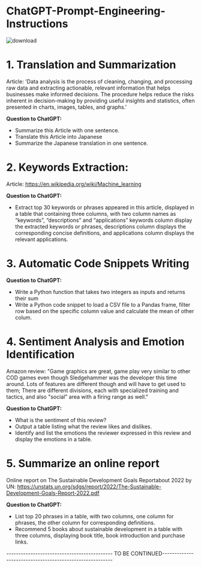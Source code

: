 # ChatGPT-Prompt-Engineering-Instructions

![download](https://github.com/lethuyngocan/ChatGPT-Prompt-Engineering-Instructions/assets/94544459/12d7ab0c-b9ce-4929-bb4d-fbd69768b3f6)


# 1. Translation and Summarization
Article: 'Data analysis is the process of cleaning, changing, and processing raw data and extracting actionable, relevant information that helps businesses make informed decisions. The procedure helps reduce the risks inherent in decision-making by providing useful insights and statistics, often presented in charts, images, tables, and graphs.'

**Question to ChatGPT:**
*  Summarize this Article with one sentence.
* Translate this Article into Japanese
*  Summarize the Japanese translation in one sentence.

# 2. Keywords Extraction: 
Article: https://en.wikipedia.org/wiki/Machine_learning

**Question to ChatGPT:**
* Extract top 30 keywords or phrases appeared in this article, displayed in a table that containing three columns, with two column names as “keywords”, “descriptions” and “applications” keywords column display the extracted keywords or phrases, descriptions column displays the corresponding concise definitions, and applications column displays the relevant applications.

# 3. Automatic Code Snippets Writing

**Question to ChatGPT:**
* Write a Python function that takes two integers as inputs and returns their sum
* Write a Python code snippet to load a CSV file to a Pandas frame, filter row based on the specific column value and calculate the mean of other colum.

# 4. Sentiment Analysis and Emotion Identification

Amazon review: "Game graphics are great, game play very similar to other COD games even though Sledgehammer was the developer this time around. Lots of features are different though and will have to get used to them; There are different divisions, each with specialized training and tactics, and also "social" area with a firing range as well."

**Question to ChatGPT:**

* What is the sentiment of this review?
* Output a table listing what the review likes and dislikes.
* Identify and list the emotions the reviewer expressed in this review and display the emotions in a table.

# 5. Summarize an online report 

Online report on The Sustainable Development Goals Reportabout 2022 by UN: https://unstats.un.org/sdgs/report/2022/The-Sustainable-Development-Goals-Report-2022.pdf

**Question to ChatGPT:**

* List top 20 phrases in a table, with two columns, one column for phrases, the other column for corresponding definitions.
* Recommend 5 books about sustainable development in a table with three columns, displaying book title, book introduction and purchase links.
  
-------------------------------------------- TO BE CONTINUED---------------------------------------------------------
